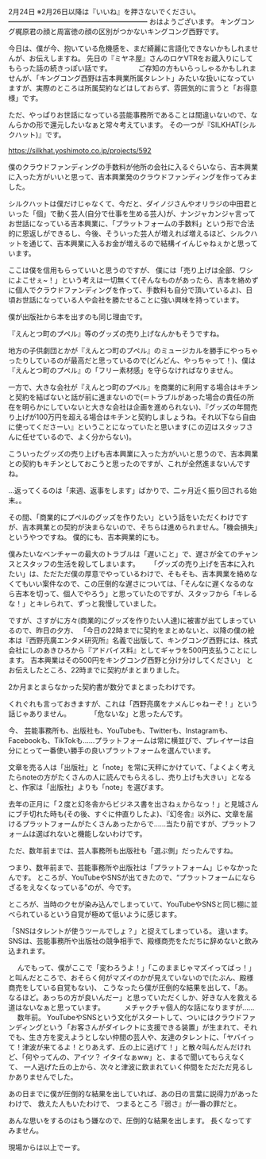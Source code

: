 2月24日 ※2月26日以降は『いいね』を押さないでください。
━━━━━━━━━━━━━━━━━━━━
おはようございます。
キングコング梶原君の顔と周富徳の顔の区別がつかないキングコング西野です。

今日は、僕が今、抱いている危機感を、まだ綺麗に言語化できないかもしれませんが、お伝えしますね。
先日の『ミヤネ屋』さんのロケVTRをお蔵入りにしてもらった話の続きっぽい話です。
　
　　
ご存知の方もいらっしゃるかもしれませんが、「キングコング西野は吉本興業所属タレント」みたいな扱いになっていますが、実際のところは所属契約などはしておらず、雰囲気的に言うと「お得意様」です。

ただ、やっぱりお世話になっている芸能事務所であることは間違いないので、なんらかの形で還元したいなぁと常々考えています。
その一つが『SILKHAT(シルクハット)』です。

https://silkhat.yoshimoto.co.jp/projects/592

僕のクラウドファンディングの手数料が他所の会社に入るぐらいなら、吉本興業に入った方がいいと思って、吉本興業発のクラウドファンディングを作ってみました。

シルクハットは僕だけじゃなくて、今だと、ダイノジさんやオリラジの中田君といった「個」で動く芸人(自分で仕事を生める芸人)が、ナンジャカンジャ言ってお世話になっている吉本興業に、「プラットフォームの手数料」という形で合法的に恩返しができるし、今後、そういった芸人が増えれば増えるほど、シルクハットを通じて、吉本興業に入るお金が増えるので結構イイんじゃねぇかと思っています。

ここは僕を信用もらっていいと思うのですが、
僕には「売り上げは全部、ワシによこせぇ~！」という考えは一切無くて(そんなものがあったら、吉本を絡めずに個人でクラウドファンディングを作って、手数料も自分で頂いているよ)、日頃お世話になっている人や会社を勝たせることに強い興味を持っています。

僕が出版社から本を出すのも同じ理由です。

『えんとつ町のプペル』等のグッズの売り上げなんかもそうですね。

地方の子供劇団とかが『えんとつ町のプペル』のミュージカルを勝手にやっちゃったりしているのが最高だと思っているので(どんどん、やっちゃって！)、僕は『えんとつ町のプペル』の「フリー素材感」を守らなければなりません。　

一方で、大きな会社が『えんとつ町のプペル』を商業的に利用する場合はキチンと契約を結ばないと話が前に進まないので(＝トラブルがあった場合の責任の所在を明らかにしていないと大きな会社は企画を進められない)、『グッズの年間売り上げが100万円を超える場合はキチンと契約しましょうね。それ以下なら自由に使ってくださーい』ということになっていたと思います(この辺はスタッフさんに任せているので、よく分からない)。

こういったグッズの売り上げも吉本興業に入った方がいいと思うので、吉本興業との契約もキチンとしておこうと思ったのですが、これが全然進まないんですね。

…返ってくるのは「来週、返事をします」ばかりで、二ヶ月近く振り回される始末。。

その間、「商業的にプペルのグッズを作りたい」という話をいただくわけですが、吉本興業との契約が決まらないので、そちらは進められません。「機会損失」というやつですね。
僕的にも、吉本興業的にも。

僕みたいなベンチャーの最大のトラブルは「遅いこと」で、遅さが全てのチャンスとスタッフの生活を殺してしまいます。
　
「グッズの売り上げを吉本に入れたい」は、ただただ僕の厚意でやっているわけで、そもそも、吉本興業を絡めなくてもいい案件なので、この圧倒的な遅さについては、「そんなに遅くなるのなら吉本を切って、個人でやろう」と思っていたのですが、スタッフから「キレるな！」とキレられて、ずっと我慢していました。

ですが、さすがに方々(商業的にグッズを作りたい人達)に被害が出てしまっているので、昨日の夕方、
「今日の22時までに契約をまとめないと、以降の僕の絵本は『西野亮廣エンタメ研究所』名義で出版して、キングコング西野には、株式会社にしのあきひろから『アドバイス料』としてギャラを500円支払うことにします。
吉本興業はその500円をキングコング西野と分け分けしてください」
とお伝えしたところ、22時までに契約がまとまりました。

2か月まとまらなかった契約書が数分でまとまったわけです。

くれぐれも言っておきますが、これは「西野亮廣をナメんじゃねーぞ！」という話じゃありません。
　
　
「危ないな」と思ったんです。

今、
芸能事務所も、出版社も、YouTubeも、Twitterも、Instagramも、Facebookも、TikTokも……プラットフォームは常に横並びで、プレイヤーは自分にとって一番使い勝手の良いプラットフォームを選んでいます。

文章を売る人は「出版社」と「note」を常に天秤にかけていて、「よくよく考えたらnoteの方がたくさんの人に読んでもらえるし、売り上げも大きい」となると、作家は「出版社」よりも「note」を選びます。

去年の正月に「２度と幻冬舎からビジネス書を出さねぇからなっ！」と見城さんにブチ切れた時も(その後、すぐに仲直りしたよ)、『幻冬舎』以外に、文章を届けるプラットフォームがたくさんあったからで……当たり前ですが、プラットフォームは選ばれないと機能しないわけです。

ただ、数年前までは、芸人事務所も出版社も「選ぶ側」だったんですね。

つまり、数年前まで、芸能事務所や出版社は「プラットフォーム」じゃなかったんです。
ところが、YouTubeやSNSが出てきたので、“プラットフォームにならざるをえなくなっている”のが、今です。

ところが、当時のクセが染み込んでしまっていて、YouTubeやSNSと同じ棚に並べられているという自覚が極めて低いように感じます。

「SNSはタレントが使うツールでしょ？」と捉えてしまっている。
違います。
SNSは、芸能事務所や出版社の競争相手で、殿様商売をただちに辞めないと飲み込まれます。

　
んでもって、僕がここで「変わろうよ！」「このままじゃマズイってばっ！」と叫んだところで、おそらく何がマズイのかが見えていないので(たぶん、殿様商売をしている自覚もない)、
こうなったら僕が圧倒的な結果を出して、「あ。なるほど。あっちの方が良いんだー」と思っていただくしか、好きな人を救える道はないなぁと思っています。
　
　
メチャクチャ個人的な話になりますが……
　
数年前。
YouTubeやSNSという文化がスタートして、ついにはクラウドファンディングという「お客さんがダイレクトに支援できる装置」が生まれて、それでも、生き方を変えようとしない仲間の芸人や、友達のタレントに、「ヤバイって！津波が来てるよ！とりあえず、丘の上に逃げて！」と散々叫んだんだけれど、「何やってんの、アイツ？ イタイなぁww」と、まるで聞いてもらえなくて、
一人逃げた丘の上から、次々と津波に飲まれていく仲間をただただ見るしかありませんでした。

あの日までに僕が圧倒的な結果を出していれば、あの日の言葉に説得力があったわけで、
救えた人もいたわけで、
つまるところ『弱さ』が一番の罪だと。

あんな思いをするのはもう嫌なので、圧倒的な結果を出します。
長くなってすみません。

現場からは以上でーす。
